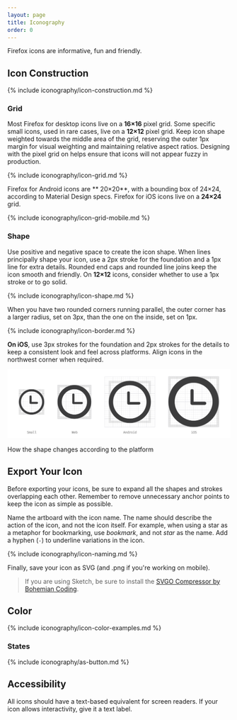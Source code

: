```yaml
---
layout: page
title: Iconography
order: 0
---
```


Firefox icons are informative, fun and friendly.

## Icon Construction

{% include iconography/icon-construction.md %}

### Grid

Most Firefox for desktop icons live on a **16×16** pixel grid. Some specific small icons, used in rare cases, live on a **12×12** pixel grid. Keep icon shape weighted towards the middle area of the grid, reserving the outer 1px margin for visual weighting and maintaining relative aspect ratios. Designing with the pixel grid on helps ensure that icons will not appear fuzzy in production.

{% include iconography/icon-grid.md %}

Firefox for Android icons are ** 20×20**, with a bounding box of 24×24, according to Material Design specs. Firefox for iOS icons live on a **24×24** grid.

{% include iconography/icon-grid-mobile.md %}

### Shape

Use positive and negative space to create the icon shape. When lines principally shape your icon, use a 2px stroke for the foundation and a 1px line for extra details. Rounded end caps and rounded line joins keep the icon smooth and friendly. On **12×12** icons, consider whether to use a 1px stroke or to go solid.

{% include iconography/icon-shape.md %}

When you have two rounded corners running parallel, the outer corner has a larger radius, set on 3px, than the one on the inside, set on 1px.

{% include iconography/icon-border.md %}

**On iOS**, use 3px strokes for the foundation and 2px strokes for the details to keep a consistent look and feel across platforms. Align icons in the northwest corner when required.

![example with difference sizes for difference platforms](../images/icons/icon-shape-stroke-different-platform.svg)

<figcaption>How the shape changes according to the platform</figcaption>

## Export Your Icon


Before exporting your icons, be sure to expand all the shapes and strokes overlapping each other. Remember to remove unnecessary anchor points to keep the icon as simple as possible.


Name the artboard with the icon name. The name should describe the action of the icon, and not the icon itself. For example, when using a star as a metaphor for bookmarking, use *bookmark*, and not *star* as the name. Add a hyphen (`-`) to underline variations in the icon.

{% include iconography/icon-naming.md %}

Finally, save your icon as SVG (and .png if you're working on mobile).

> If you are using Sketch, be sure to install the [SVGO Compressor by Bohemian Coding](https://github.com/BohemianCoding/svgo-compressor).

## Color

{% include iconography/icon-color-examples.md %}

### States

{% include iconography/as-button.md %}

## Accessibility

All icons should have a text-based equivalent for screen readers. If your icon allows interactivity, give it a text label.

